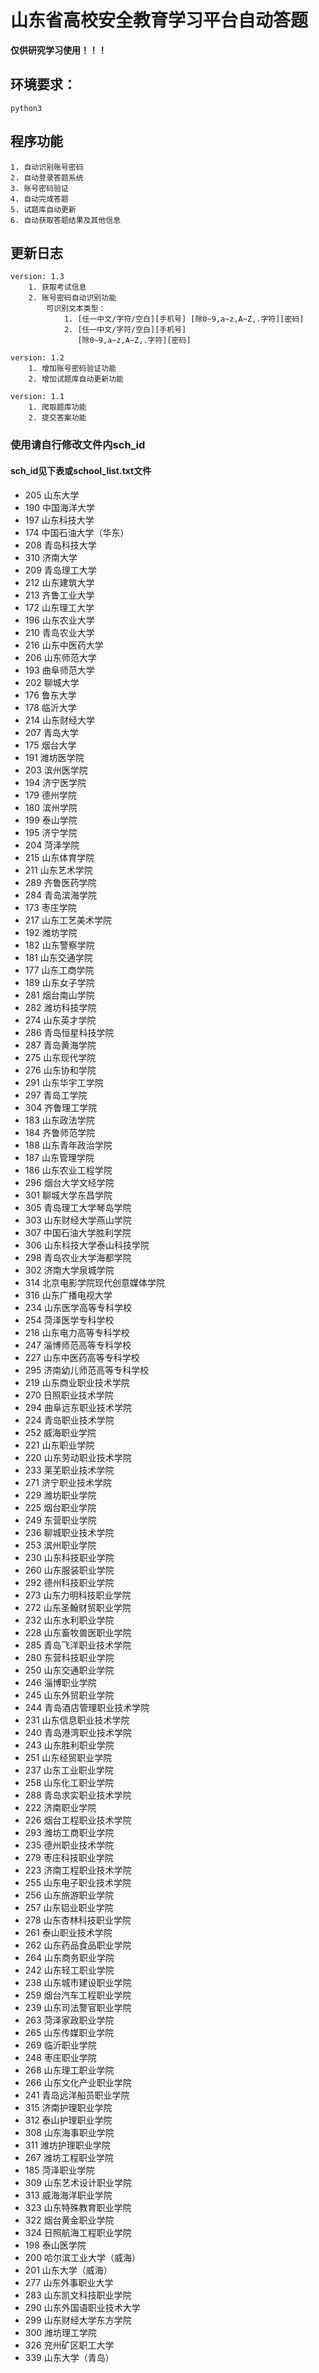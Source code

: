 # 山东省高校安全教育学习平台自动答题
**仅供研究学习使用！！！**
## 环境要求：
	python3
## 程序功能
	1. 自动识别账号密码
	2. 自动登录答题系统
    3. 账号密码验证
    4. 自动完成答题
    5. 试题库自动更新
    6. 自动获取答题结果及其他信息
## 更新日志
	version: 1.3
		1. 获取考试信息
	    2. 账号密码自动识别功能
	        可识别文本类型：
	            1. [任一中文/字符/空白][手机号] [除0~9,a~z,A~Z,.字符][密码]
	            2. [任一中文/字符/空白][手机号]
	               [除0~9,a~z,A~Z,.字符][密码]

	version: 1.2
		1. 增加账号密码验证功能
	    2. 增加试题库自动更新功能
    
	version: 1.1
		1. 爬取题库功能
		2. 提交答案功能

### 使用请自行修改文件内sch_id
#### sch_id见下表或school_list.txt文件

* 205 山东大学
* 190 中国海洋大学
* 197 山东科技大学
* 174 中国石油大学（华东）
* 208 青岛科技大学
* 310 济南大学
* 209 青岛理工大学
* 212 山东建筑大学
* 213 齐鲁工业大学
* 172 山东理工大学
* 196 山东农业大学
* 210 青岛农业大学
* 216 山东中医药大学
* 206 山东师范大学
* 193 曲阜师范大学
* 202 聊城大学
* 176 鲁东大学
* 178 临沂大学
* 214 山东财经大学
* 207 青岛大学
* 175 烟台大学
* 191 潍坊医学院
* 203 滨州医学院
* 194 济宁医学院
* 179 德州学院
* 180 滨州学院
* 199 泰山学院
* 195 济宁学院
* 204 菏泽学院
* 215 山东体育学院
* 211 山东艺术学院
* 289 齐鲁医药学院
* 284 青岛滨海学院
* 173 枣庄学院
* 217 山东工艺美术学院
* 192 潍坊学院
* 182 山东警察学院
* 181 山东交通学院
* 177 山东工商学院
* 189 山东女子学院
* 281 烟台南山学院
* 282 潍坊科技学院
* 274 山东英才学院
* 286 青岛恒星科技学院
* 287 青岛黄海学院
* 275 山东现代学院
* 276 山东协和学院
* 291 山东华宇工学院
* 297 青岛工学院
* 304 齐鲁理工学院
* 183 山东政法学院
* 184 齐鲁师范学院
* 188 山东青年政治学院
* 187 山东管理学院
* 186 山东农业工程学院
* 296 烟台大学文经学院
* 301 聊城大学东昌学院
* 305 青岛理工大学琴岛学院
* 303 山东财经大学燕山学院
* 307 中国石油大学胜利学院
* 306 山东科技大学泰山科技学院
* 298 青岛农业大学海都学院
* 302 济南大学泉城学院
* 314 北京电影学院现代创意媒体学院
* 316 山东广播电视大学
* 234 山东医学高等专科学校
* 254 菏泽医学专科学校
* 218 山东电力高等专科学校
* 247 淄博师范高等专科学校
* 227 山东中医药高等专科学校
* 295 济南幼儿师范高等专科学校
* 219 山东商业职业技术学院
* 270 日照职业技术学院
* 294 曲阜远东职业技术学院
* 224 青岛职业技术学院
* 252 威海职业学院
* 221 山东职业学院
* 220 山东劳动职业技术学院
* 233 莱芜职业技术学院
* 271 济宁职业技术学院
* 229 潍坊职业学院
* 225 烟台职业学院
* 249 东营职业学院
* 236 聊城职业技术学院
* 253 滨州职业学院
* 230 山东科技职业学院
* 260 山东服装职业学院
* 292 德州科技职业学院
* 273 山东力明科技职业学院
* 272 山东圣翰财贸职业学院
* 232 山东水利职业学院
* 228 山东畜牧兽医职业学院
* 285 青岛飞洋职业技术学院
* 280 东营科技职业学院
* 250 山东交通职业学院
* 246 淄博职业学院
* 245 山东外贸职业学院
* 244 青岛酒店管理职业技术学院
* 231 山东信息职业技术学院
* 240 青岛港湾职业技术学院
* 243 山东胜利职业学院
* 251 山东经贸职业学院
* 237 山东工业职业学院
* 258 山东化工职业学院
* 288 青岛求实职业技术学院
* 222 济南职业学院
* 226 烟台工程职业技术学院
* 293 潍坊工商职业学院
* 235 德州职业技术学院
* 279 枣庄科技职业学院
* 223 济南工程职业技术学院
* 255 山东电子职业技术学院
* 256 山东旅游职业学院
* 257 山东铝业职业学院
* 278 山东杏林科技职业学院
* 261 泰山职业技术学院
* 262 山东药品食品职业学院
* 264 山东商务职业学院
* 242 山东轻工职业学院
* 238 山东城市建设职业学院
* 259 烟台汽车工程职业学院
* 239 山东司法警官职业学院
* 263 菏泽家政职业学院
* 265 山东传媒职业学院
* 269 临沂职业学院
* 248 枣庄职业学院
* 268 山东理工职业学院
* 266 山东文化产业职业学院
* 241 青岛远洋船员职业学院
* 315 济南护理职业学院
* 312 泰山护理职业学院
* 308 山东海事职业学院
* 311 潍坊护理职业学院
* 267 潍坊工程职业学院
* 185 菏泽职业学院
* 309 山东艺术设计职业学院
* 313 威海海洋职业学院
* 323 山东特殊教育职业学院
* 322 烟台黄金职业学院
* 324 日照航海工程职业学院
* 198 泰山医学院
* 200 哈尔滨工业大学（威海）
* 201 山东大学（威海）
* 277 山东外事职业大学
* 283 山东凯文科技职业学院
* 290 山东外国语职业技术大学
* 299 山东财经大学东方学院
* 300 潍坊理工学院
* 326 兖州矿区职工大学
* 339 山东大学（青岛）
